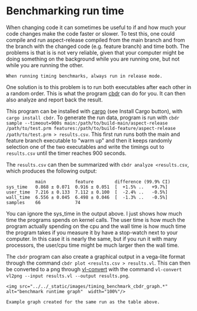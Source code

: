 # Benchmarking run time

When changing code it can sometimes be useful to if and how much your code changes make the code faster or slower. To test this, one could compile and run aspect-release compiled from the main branch and from the branch with the changed code (e.g. feature branch) and time both. The problems is that is is not very reliable, given that your computer might be doing something on the background while you are running one, but not while you are running the other.

```{note}
When running timing benchmarks, always run in release mode.
```

One solution is to this problem is to run both executables after each other in a random order. This is what the program [cbdr](https://crates.io/crates/cbdr) can do for you. It can then also analyze and report back the result.

This program can be installed with [cargo](https://crates.io/) (see Install Cargo button), with `cargo install cbdr`. To generate the run data, program is run with `cbdr sample --timeout=900s main:/path/to/build-main/aspect-release /path/to/test.prm features:/path/to/build-feature/aspect-release /path/to/test.prm > results.csv`. This first run runs both the main and feature branch executable to "warm up" and then it keeps randomly selection one of the two executables and write the timings out to `results.csv` until the timer reaches 900 seconds.

The `results.csv` can then be summarized with `cbdr analyze <results.csv`, which produces the following output:

```
           main           feature        difference (99.9% CI)
sys_time   0.868 ± 0.071  0.916 ± 0.051  [  +1.5% ..   +9.7%]
user_time  7.216 ± 0.133  7.112 ± 0.100  [  -2.4% ..   -0.5%]
wall_time  6.556 ± 0.045  6.498 ± 0.046  [  -1.3% ..   -0.5%]
samples    66             74
```

You can ignore the sys_time in the output above. I just shows how much time the programs spends on kernel calls. The user time is how much the program actually spending on the cpu and the wall time is how much time the program takes if you measure it by have a stop-watch next to your computer. In this case it is nearly the same, but if you run it with many processors, the user/cpu time might be much larger then the wall time.

The `cbdr` program can also create a graphical output in a vega-lite format through the command `cbdr plot <results.csv > results.vl`. This can then be converted to a png through [vl-convert](https://crates.io/crates/vl-convert) with the command `vl-convert vl2png --input results.vl --output results.png`.

```{figure-md} fig:benchmark_run_test_graph
<img src="../../_static/images/timing_benchmark_cbdr_graph.*" alt="benchmark runtime graph"  width="100%"/>

Example graph created for the same run as the table above.
```
